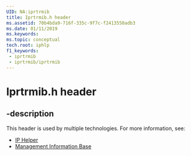 ```yaml
---
UID: NA:iprtrmib
title: Iprtrmib.h header
ms.assetid: 70b4bda9-716f-335c-9f7c-f2413550adb3
ms.date: 01/11/2019
ms.keywords: 
ms.topic: conceptual
tech.root: iphlp
f1_keywords:
 - iprtrmib
 - iprtrmib/iprtrmib
---
```


# Iprtrmib.h header


## -description

This header is used by multiple technologies. For more information, see:

- [IP Helper](../_iphlp/index.md)
- [Management Information Base](../_mib/index.md)

